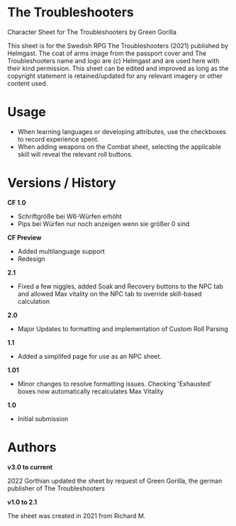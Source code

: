 # The Troubleshooters
Character Sheet for The Troubleshooters by Green Gorilla

This sheet is for the Swedish RPG The Troubleshooters (2021) published by Helmgast. 
The coat of arms image from the passport cover and The Troubleshooters name and logo are (c) Helmgast and are used here with their kind permission. 
This sheet can be edited and improved as long as the copyright statement is retained/updated for any relevant imagery or other content used. 

# Usage

- When learning languages or developing attributes, use the checkboxes to record experience spent. 
- When adding weapons on the Combat sheet, selecting the applicable skill will reveal the relevant roll buttons. 

# Versions / History 

**CF 1.0**

- Schriftgröße bei W6-Würfen erhöht
- Pips bei Würfen nur noch anzeigen wenn sie größer 0 sind

**CF Preview** 

- Added multilanguage support
- Redesign

**2.1** 

- Fixed a few niggles, added Soak and Recovery buttons to the NPC tab and allowed Max vitality on the NPC tab to override skill-based calculation

**2.0** 

- Major Updates to formatting and implementation of Custom Roll Parsing 

**1.1** 

- Added a simplifed page for use as an NPC sheet. 

**1.01** 

- Minor changes to resolve formatting issues. Checking 'Exhausted' boxes now automatically recalculates Max Vitality 

**1.0** 

- Initial submission 

# Authors

**v3.0 to current** 

2022 Gorthian updated the sheet by request of Green Gorilla, the german publisher of The Troubleshooters

**v1.0 to 2.1** 

The sheet was created in 2021 from Richard M. 
